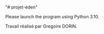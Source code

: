 "# projet-eden" 

Please launch the program using Python 3.10.

Travail réalisé par Gregoire DORIN.
